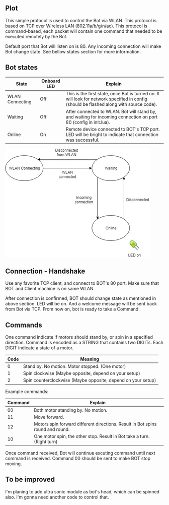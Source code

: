 ## Plot

This simple protocol is used to control the Bot via WLAN. This protocol is based on TCP over Wireless LAN (802.11a/b/g/n/ac). This protocol is command-based, each packet will contain one command that needed to be executed remotely by the Bot.

Default port that Bot will listen on is 80. Any incoming connection will make Bot change state. See bellow states section for more information.

## Bot states

| State           | Onboard LED | Explain                                                                                                                                  |
|-----------------|-------------|------------------------------------------------------------------------------------------------------------------------------------------|
| WLAN Connecting | Off         | This is the first state, once Bot is turned on. It will look for network specified in config (should be flashed along with source code). |
| Waiting         | Off         | After connected to WLAN. Bot will stand by, and waiting for incoming connection on port 80 (config in init.lua).                         |
| Online          | On          | Remote device connected to BOT's TCP port. LED will be bright to indicate that connection was successful.                                |

![State diagram](https://raw.githubusercontent.com/minhnhut/esp8266-remote-control-bot/master/Software/Protocol/imgs/ESP8226_State.jpg)

## Connection - Handshake

Use any favorite TCP client, and connect to BOT's 80 port. Make sure that BOT and Client machine is on same WLAN.

After connection is confirmed, BOT should change state as mentioned in above section. LED will be on. And a welcome message will be sent back from Bot via TCP. From now on, bot is ready to take a Command.

## Commands

One command indicate if motors should stand by, or spin in a specified direction. Command is encoded as a STRING that contains two DIGITs. Each DIGIT indicate a state of a motor.

| Code | Meaning                                                      |
|------|--------------------------------------------------------------|
| 0    | Stand by. No motion. Motor stopped. (One motor)              |
| 1    | Spin clockwise (Maybe opposite, depend on your setup)        |
| 2    | Spin counterclockwise (Maybe opposite, depend on your setup) |

Example commands:

| Command | Explain                                                                        |
|---------|--------------------------------------------------------------------------------|
| 00      | Both motor standing by. No motion.                                             |
| 11      | Move forward.                                                                  |
| 12      | Motors spin forward different directions. Result in Bot spins round and round. |
| 10      | One motor spin, the other stop. Result in Bot take a turn. (Right turn)        |

Once command received, Bot will continue excuting command until next command is received. Command 00 should be sent to make BOT stop moving.

## To be improved

I'm planing to add ultra sonic module as bot's head, which can be spinned also. I'm gonna need another code to control that.
